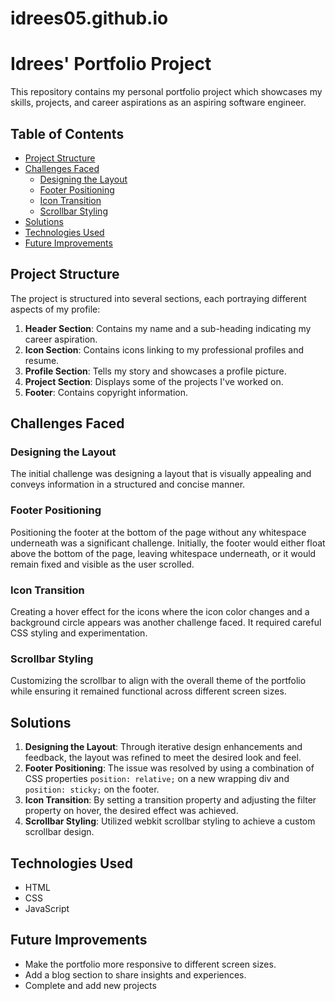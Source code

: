 # idrees05.github.io

# Idrees' Portfolio Project

This repository contains my personal portfolio project which showcases my skills, projects, and career aspirations as an aspiring software engineer.

## Table of Contents

- [Project Structure](#project-structure)
- [Challenges Faced](#challenges-faced)
  - [Designing the Layout](#designing-the-layout)
  - [Footer Positioning](#footer-positioning)
  - [Icon Transition](#icon-transition)
  - [Scrollbar Styling](#scrollbar-styling)
- [Solutions](#solutions)
- [Technologies Used](#technologies-used)
- [Future Improvements](#future-improvements)

## Project Structure

The project is structured into several sections, each portraying different aspects of my profile:

1. **Header Section**: Contains my name and a sub-heading indicating my career aspiration.
2. **Icon Section**: Contains icons linking to my professional profiles and resume.
3. **Profile Section**: Tells my story and showcases a profile picture.
4. **Project Section**: Displays some of the projects I've worked on.
5. **Footer**: Contains copyright information.

## Challenges Faced

### Designing the Layout

The initial challenge was designing a layout that is visually appealing and conveys information in a structured and concise manner.

### Footer Positioning

Positioning the footer at the bottom of the page without any whitespace underneath was a significant challenge. Initially, the footer would either float above the bottom of the page, leaving whitespace underneath, or it would remain fixed and visible as the user scrolled.

### Icon Transition

Creating a hover effect for the icons where the icon color changes and a background circle appears was another challenge faced. It required careful CSS styling and experimentation.

### Scrollbar Styling

Customizing the scrollbar to align with the overall theme of the portfolio while ensuring it remained functional across different screen sizes.

## Solutions

1. **Designing the Layout**: Through iterative design enhancements and feedback, the layout was refined to meet the desired look and feel.
2. **Footer Positioning**: The issue was resolved by using a combination of CSS properties `position: relative;` on a new wrapping div and `position: sticky;` on the footer.
3. **Icon Transition**: By setting a transition property and adjusting the filter property on hover, the desired effect was achieved.
4. **Scrollbar Styling**: Utilized webkit scrollbar styling to achieve a custom scrollbar design.

## Technologies Used

- HTML
- CSS
- JavaScript

## Future Improvements

- Make the portfolio more responsive to different screen sizes.
- Add a blog section to share insights and experiences.
- Complete and add new projects
